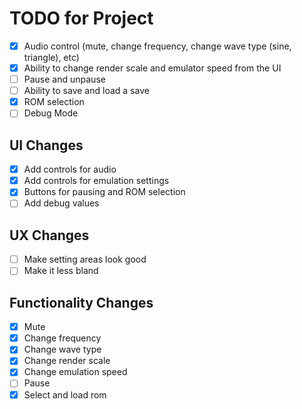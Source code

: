 # TODO for Project

- [x] Audio control (mute, change frequency, change wave type (sine, triangle), etc)
- [x] Ability to change render scale and emulator speed from the UI
- [ ] Pause and unpause
- [ ] Ability to save and load a save
- [x] ROM selection
- [ ] Debug Mode

## UI Changes

- [x] Add controls for audio
- [x] Add controls for emulation settings
- [x] Buttons for pausing and ROM selection
- [ ] Add debug values

## UX Changes

- [ ] Make setting areas look good
- [ ] Make it less bland

## Functionality Changes

- [x] Mute
- [x] Change frequency
- [x] Change wave type
- [x] Change render scale
- [x] Change emulation speed
- [ ] Pause
- [x] Select and load rom
